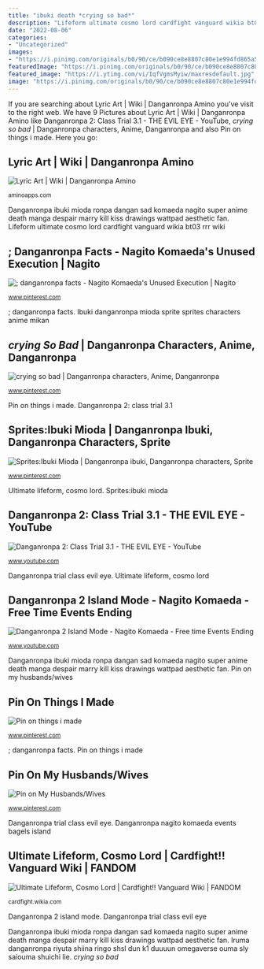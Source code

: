 ```yaml
---
title: "ibuki death *crying so bad*"
description: "Lifeform ultimate cosmo lord cardfight vanguard wikia bt03 rrr wiki"
date: "2022-08-06"
categories:
- "Uncategorized"
images:
- "https://i.pinimg.com/originals/b0/90/ce/b090ce8e8807c80e1e994fd865a53b63.png"
featuredImage: "https://i.pinimg.com/originals/b0/90/ce/b090ce8e8807c80e1e994fd865a53b63.png"
featured_image: "https://i.ytimg.com/vi/IqfVgmsMyiw/maxresdefault.jpg"
image: "https://i.pinimg.com/originals/b0/90/ce/b090ce8e8807c80e1e994fd865a53b63.png"
---
```


If you are searching about Lyric Art | Wiki | Danganronpa Amino you've visit to the right web. We have 9 Pictures about Lyric Art | Wiki | Danganronpa Amino like Danganronpa 2: Class Trial 3.1 - THE EVIL EYE - YouTube, *crying so bad* | Danganronpa characters, Anime, Danganronpa and also Pin on things i made. Here you go:

## Lyric Art | Wiki | Danganronpa Amino

![Lyric Art | Wiki | Danganronpa Amino](https://pm1.narvii.com/6733/aa130f2380c5659b4aba5e536b76f18e51343a24v2_hq.jpg "Danganronpa trial class evil eye")

<small>aminoapps.com</small>

Danganronpa ibuki mioda ronpa dangan sad komaeda nagito super anime death manga despair marry kill kiss drawings wattpad aesthetic fan. Lifeform ultimate cosmo lord cardfight vanguard wikia bt03 rrr wiki

## ; Danganronpa Facts - Nagito Komaeda&#039;s Unused Execution | Nagito

![; danganronpa facts - Nagito Komaeda&#039;s Unused Execution | Nagito](https://i.pinimg.com/736x/9c/da/1b/9cda1b241e4898be8413c63ba9d96575--nagito-komaeda-super-danganronpa.jpg "Danganronpa ibuki mioda ronpa dangan sad komaeda nagito super anime death manga despair marry kill kiss drawings wattpad aesthetic fan")

<small>www.pinterest.com</small>

; danganronpa facts. Ibuki danganronpa mioda sprite sprites characters anime mikan

## *crying So Bad* | Danganronpa Characters, Anime, Danganronpa

![*crying so bad* | Danganronpa characters, Anime, Danganronpa](https://i.pinimg.com/736x/86/42/1a/86421a1f10beee785264eae26c966b46.jpg "; danganronpa facts")

<small>www.pinterest.com</small>

Pin on things i made. Danganronpa 2: class trial 3.1

## Sprites:Ibuki Mioda | Danganronpa Ibuki, Danganronpa Characters, Sprite

![Sprites:Ibuki Mioda | Danganronpa ibuki, Danganronpa characters, Sprite](https://i.pinimg.com/originals/b0/90/ce/b090ce8e8807c80e1e994fd865a53b63.png "; danganronpa facts")

<small>www.pinterest.com</small>

Ultimate lifeform, cosmo lord. Sprites:ibuki mioda

## Danganronpa 2: Class Trial 3.1 - THE EVIL EYE - YouTube

![Danganronpa 2: Class Trial 3.1 - THE EVIL EYE - YouTube](https://i.ytimg.com/vi/CEako07jgfQ/maxresdefault.jpg "Ultimate lifeform, cosmo lord")

<small>www.youtube.com</small>

Danganronpa trial class evil eye. Ultimate lifeform, cosmo lord

## Danganronpa 2 Island Mode - Nagito Komaeda - Free Time Events Ending

![Danganronpa 2 Island Mode - Nagito Komaeda - Free time Events Ending](https://i.ytimg.com/vi/IqfVgmsMyiw/maxresdefault.jpg "Danganronpa ibuki mioda ronpa dangan sad komaeda nagito super anime death manga despair marry kill kiss drawings wattpad aesthetic fan")

<small>www.youtube.com</small>

Danganronpa ibuki mioda ronpa dangan sad komaeda nagito super anime death manga despair marry kill kiss drawings wattpad aesthetic fan. Pin on my husbands/wives

## Pin On Things I Made

![Pin on things i made](https://i.pinimg.com/736x/db/59/8a/db598ae264d59ba47727726d3f41585a.jpg "Danganronpa trial class evil eye")

<small>www.pinterest.com</small>

; danganronpa facts. Pin on things i made

## Pin On My Husbands/Wives

![Pin on My Husbands/Wives](https://i.pinimg.com/736x/58/ab/69/58ab69200eec3371443231c0b33cc289--ibuki-mioda-danganronpa-.jpg "Pin on my husbands/wives")

<small>www.pinterest.com</small>

Danganronpa trial class evil eye. Danganronpa nagito komaeda events bagels island

## Ultimate Lifeform, Cosmo Lord | Cardfight!! Vanguard Wiki | FANDOM

![Ultimate Lifeform, Cosmo Lord | Cardfight!! Vanguard Wiki | FANDOM](https://vignette.wikia.nocookie.net/cardfight/images/d/df/BT03-008EN-RRR.jpg/revision/latest?cb=20121010213608 "Nagito komaeda danganronpa executions ronpa dangan unused execution super anime facts wattpad hinata komahina character zerochan manga arte sobre sdr2")

<small>cardfight.wikia.com</small>

Danganronpa 2 island mode. Danganronpa trial class evil eye

Danganronpa ibuki mioda ronpa dangan sad komaeda nagito super anime death manga despair marry kill kiss drawings wattpad aesthetic fan. Iruma danganronpa riyuta shiina ringo shsl dun k1 duuuun omegaverse ouma sly saiouma shuichi lie. *crying so bad*
